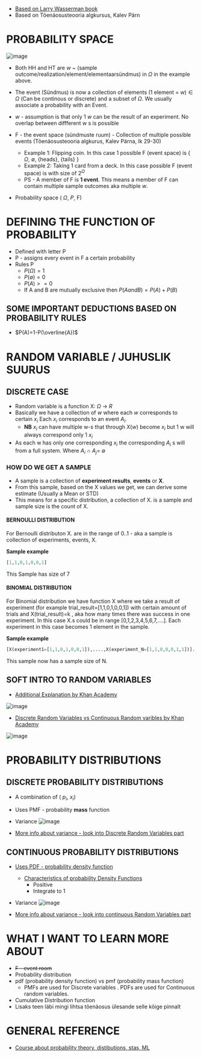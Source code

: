 + [Based on Larry Wasserman book](https://1drv.ms/b/s!ArMHhYJs5BG_jqNpgkG1LsFL-tdGgA?e=OCkjYR)
+ Based on Tõenäosusteooria algkursus, Kalev Pärn



# PROBABILITY SPACE 


![image](https://user-images.githubusercontent.com/21141607/198247389-696be406-ac9c-45b1-9040-2db549328e77.png)


+ Both HH and HT are $w$ ~ (sample outcome/realization/element/elementaarsündmus) in $\Omega$ in the example above. 
+ The event (Sündmus) is now a collection of elements (1 element = $w) \in \Omega$ (Can be continous or discrete) and a subset of $\Omega$. We usually associate a probability with an Event. 
+  $w$ - assumption is that only 1 $w$ can be the result of an experiment. No overlap between diffferent $w$ s is possible
+ F - the event space (sündmuste ruum) - Collection of multiple possible events (Tõenäosusteooria algkurus, Kalev Pärna, lk 29-30)
   + Example 1: Flipping coin. In this case 1 possible F (event space) is { $\Omega$, $\emptyset$, {heads}, {tails} }
   + Example 2: Taking 1 card from a deck. In this case possible F (event space) is with size of  $2^{\Omega}$
   + PS - A member of F is **1 event**. This means a member of F can contain multiple sample outcomes aka multiple $w$.

+   Probability space ( $\Omega$, $P$, F)


# DEFINING THE FUNCTION OF PROBABILITY 

+ Defined with letter P
+ P - assigns every event in F a certain probability 
+ Rules P 
   + $P(\Omega) = 1$
   + $P(\emptyset) = 0$
   + $P(A) >= 0$
   + If A and B are mutually exclusive then $P(A and B)=P(A)+P(B)$


## SOME IMPORTANT DEDUCTIONS BASED ON PROBABILITY RULES 

+  $P(A)=1-P(\overline{A})$

# RANDOM VARIABLE / JUHUSLIK SUURUS

## DISCRETE CASE 

+ Random variable is a function X: $\Omega$ -> $R$
+ Basically we have a collection of $w$ where each $w$ corresponds to certain $x_{i}$ Each $x_{i}$ corresponds to an event $A_{i}$. 
   + **NB**  $x_{i}$ can have multiple w-s that through $X(w)$ become $x_{i}$ but 1 w will always correspond only 1 $x_{i}$
+ As each w has only one corresponding $x_{i}$ the corresponding $A_{i}$ s will from a full system. Where $A_{i}$ $\cap$ $A_{j}$= $\emptyset$     


### **HOW DO WE GET A SAMPLE**    

+ A sample is a collection of **experiment results**, **events** or **X**. 
+ From this sample, based on the X values we get, we can derive some estimate (Usually a Mean or STD)  
+ This means for a specific distribution, a collection of X. is a sample and sample size is the count of X. 


#### **BERNOULLI DISTRIBUTION**

For Bernoulli distributon X. are in the range of 0..1 - aka a sample is collection of experiments, events, X. 

**Sample example**
~~~python
[1,1,0,1,0,0,1] 
~~~
This Sample has size of 7

#### **BINOMIAL DISTRIBUTION** 

For Binomial distribution we have function X where we take a result of experiment (for example trial_result=[1,1,0,1,0,0,1]) with certain amount of trials and X(trial_result)=k , aka how many times there was success in one experiment. In this case X.s could be in range [0,1,2,3,4,5,6,7,....]. Each experiment in this case becomes 1 element in the sample.


**Sample example**
~~~python
[X(experiment1=[1,1,0,1,0,0,1]),....,X(experiment_N=[1,1,0,0,0,1,1])].
~~~
This sample now has a sample size of N. 







## SOFT INTRO TO RANDOM VARIABLES

+ [Additional Explanation by Khan Academy](https://www.youtube.com/watch?v=3v9w79NhsfI)

![image](https://user-images.githubusercontent.com/21141607/198245231-64e154ac-9201-4120-9a95-05a285a6f19b.png)

+ [Discrete Random Variables vs Continuous Random varibles by Khan Academy](https://www.youtube.com/watch?v=dOr0NKyD31Q)

![image](https://user-images.githubusercontent.com/21141607/198245997-72a7ee1c-2887-4810-affc-cd279ae45321.png)

# PROBABILITY DISTRIBUTIONS 

## DISCRETE PROBABILITY DISTRIBUTIONS 

+ A combination of ( $p_{i}$, $x_{i}$)

+ Uses PMF - probability **mass** function

+ Variance ![image](https://user-images.githubusercontent.com/21141607/200790086-79cbaa07-4cbd-43b8-8919-f7e412e1d885.png) 
+ [More info about variance - look into Discrete Random Variables part](https://www.statlect.com/glossary/variance-formula)


## CONTINUOUS PROBABILITY DISTRIBUTIONS

+ [Uses PDF - probability density function](https://www.statlect.com/glossary/probability-density-function)
    + [Characteristics of probability Density Functions](https://www.statlect.com/fundamentals-of-probability/legitimate-probability-density-functions)
      + Positive
      + Integrate to 1 

+ Variance ![image](https://user-images.githubusercontent.com/21141607/200790442-32f4180d-0fe4-44c3-8ac9-905d2e876b73.png)
+ [More info about variance - look into continuous Random Variables part](https://www.statlect.com/glossary/variance-formula)



# WHAT I WANT TO LEARN MORE ABOUT 


+  ~~F - event room~~ 
+ Probability distribution 
+ pdf (probability density function) vs pmf (probability mass function)
   + PMFs are used for Discrete variables . PDFs are used for Continuous random variables.  
+ Cumulative Distribution function
+ Lisaks teen läbi mingi lihtsa tõenäosus ülesande selle kõige pinnalt 


# GENERAL REFERENCE 

+ [Course about probability theory, distibutions, stas, ML](https://www.statlect.com/)

